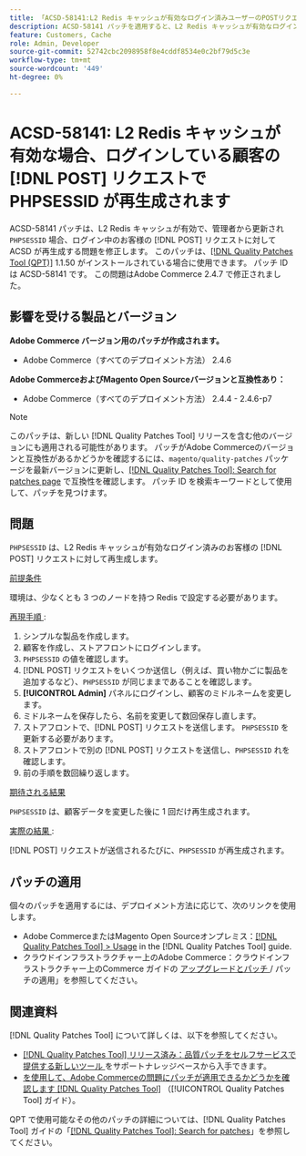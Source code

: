 ```yaml
---
title: 「ACSD-58141:L2 Redis キャッシュが有効なログイン済みユーザーのPOSTリクエストで PHPSESSID が再生成される」
description: ACSD-58141 パッチを適用すると、L2 Redis キャッシュが有効なログイン済みのお客様のストアフロント領域で、「PHPSESSID」がPOSTリクエストで再生成され、お客様が管理者から更新されるAdobe Commerceの問題を修正できます。
feature: Customers, Cache
role: Admin, Developer
source-git-commit: 52742cbc2098958f8e4cddf8534e0c2bf79d5c3e
workflow-type: tm+mt
source-wordcount: '449'
ht-degree: 0%

---
```



# ACSD-58141: L2 Redis キャッシュが有効な場合、ログインしている顧客の [!DNL POST] リクエストで PHPSESSID が再生成されます

ACSD-58141 パッチは、L2 Redis キャッシュが有効で、管理者から更新され `PHPSESSID` 場合、ログイン中のお客様の [!DNL POST] リクエストに対して ACSD が再生成する問題を修正します。 このパッチは、[[!DNL Quality Patches Tool (QPT)]](https://experienceleague.adobe.com/en/docs/commerce-knowledge-base/kb/announcements/commerce-announcements/magento-quality-patches-released-new-tool-to-self-serve-quality-patches) 1.1.50 がインストールされている場合に使用できます。 パッチ ID は ACSD-58141 です。 この問題はAdobe Commerce 2.4.7 で修正されました。

## 影響を受ける製品とバージョン

**Adobe Commerce バージョン用のパッチが作成されます。**

* Adobe Commerce（すべてのデプロイメント方法） 2.4.6

**Adobe CommerceおよびMagento Open Sourceバージョンと互換性あり：**

* Adobe Commerce（すべてのデプロイメント方法） 2.4.4 - 2.4.6-p7

>[!NOTE]
>
>このパッチは、新しい [!DNL Quality Patches Tool] リリースを含む他のバージョンにも適用される可能性があります。 パッチがAdobe Commerceのバージョンと互換性があるかどうかを確認するには、`magento/quality-patches` パッケージを最新バージョンに更新し、[[!DNL Quality Patches Tool]: Search for patches page](https://experienceleague.adobe.com/tools/commerce-quality-patches/index.html) で互換性を確認します。 パッチ ID を検索キーワードとして使用して、パッチを見つけます。

## 問題

`PHPSESSID` は、L2 Redis キャッシュが有効なログイン済みのお客様の [!DNL POST] リクエストに対して再生成します。

<u> 前提条件 </u>

環境は、少なくとも 3 つのノードを持つ Redis で設定する必要があります。

<u> 再現手順 </u>:

1. シンプルな製品を作成します。
1. 顧客を作成し、ストアフロントにログインします。
1. `PHPSESSID` の値を確認します。
1. [!DNL POST] リクエストをいくつか送信し（例えば、買い物かごに製品を追加するなど）、`PHPSESSID` が同じままであることを確認します。
1. **[!UICONTROL Admin]** パネルにログインし、顧客のミドルネームを変更します。
1. ミドルネームを保存したら、名前を変更して数回保存し直します。
1. ストアフロントで、[!DNL POST] リクエストを送信します。 `PHPSESSID` を更新する必要があります。
1. ストアフロントで別の [!DNL POST] リクエストを送信し、`PHPSESSID` れを確認します。
1. 前の手順を数回繰り返します。

<u> 期待される結果 </u>

`PHPSESSID` は、顧客データを変更した後に 1 回だけ再生成されます。

<u> 実際の結果 </u>:

[!DNL POST] リクエストが送信されるたびに、`PHPSESSID` が再生成されます。

## パッチの適用

個々のパッチを適用するには、デプロイメント方法に応じて、次のリンクを使用します。

* Adobe CommerceまたはMagento Open Sourceオンプレミス：[[!DNL Quality Patches Tool] > Usage](https://experienceleague.adobe.com/docs/commerce-operations/tools/quality-patches-tool/usage.html) in the [!DNL Quality Patches Tool] guide.
* クラウドインフラストラクチャー上のAdobe Commerce：クラウドインフラストラクチャー上のCommerce ガイドの [ アップグレードとパッチ ](https://experienceleague.adobe.com/docs/commerce-cloud-service/user-guide/develop/upgrade/apply-patches.html)/ パッチの適用」を参照してください。

## 関連資料

[!DNL Quality Patches Tool] について詳しくは、以下を参照してください。

* [[!DNL Quality Patches Tool]  リリース済み：品質パッチをセルフサービスで提供する新しいツール ](https://experienceleague.adobe.com/en/docs/commerce-knowledge-base/kb/announcements/commerce-announcements/magento-quality-patches-released-new-tool-to-self-serve-quality-patches) をサポートナレッジベースから入手できます。
* [ を使用して、Adobe Commerceの問題にパッチが適用できるかどうかを確認します  [!DNL Quality Patches Tool]](/help/tools/quality-patches-tool/patches-available-in-qpt/check-patch-for-magento-issue-with-magento-quality-patches.md) （[!UICONTROL Quality Patches Tool] ガイド）。


QPT で使用可能なその他のパッチの詳細については、[!DNL Quality Patches Tool] ガイドの「[[!DNL Quality Patches Tool]: Search for patches](https://experienceleague.adobe.com/tools/commerce-quality-patches/index.html)」を参照してください。
